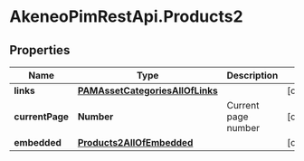 # AkeneoPimRestApi.Products2

## Properties

Name | Type | Description | Notes
------------ | ------------- | ------------- | -------------
**links** | [**PAMAssetCategoriesAllOfLinks**](PAMAssetCategoriesAllOfLinks.md) |  | [optional] 
**currentPage** | **Number** | Current page number | [optional] 
**embedded** | [**Products2AllOfEmbedded**](Products2AllOfEmbedded.md) |  | [optional] 


